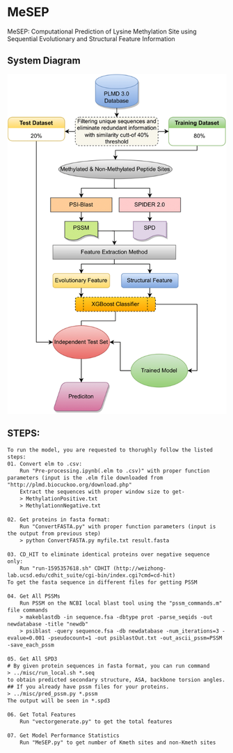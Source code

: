 # MeSEP
MeSEP: Computational Prediction of Lysine Methylation Site using Sequential Evolutionary and Structural Feature Information

## System Diagram
![System Diagram](./System%20Diagram.png)

## STEPS:
    To run the model, you are requested to thorughly follow the listed steps:
    01. Convert elm to .csv:
        Run "Pre-processing.ipynb(.elm to .csv)" with proper function parameters (input is the .elm file downloaded from "http://plmd.biocuckoo.org/download.php"
        Extract the sequences with proper window size to get-
        > MethylationPositive.txt
        > MethylationnNegative.txt

    02. Get proteins in fasta format:
        Run "ConvertFASTA.py" with proper function parameters (input is the output from previous step)
        > python ConvertFASTA.py myfile.txt result.fasta

    03. CD_HIT to eliminate identical proteins over negative sequence only:
        Run "run-1595357618.sh" CDHIT (http://weizhong-lab.ucsd.edu/cdhit_suite/cgi-bin/index.cgi?cmd=cd-hit)
	To get the fasta sequence in different files for getting PSSM

    04. Get All PSSMs
        Run PSSM on the NCBI local blast tool using the "pssm_commands.m" file commands
        > makeblastdb -in sequence.fsa -dbtype prot -parse_seqids -out newdatabase -title "newdb"
        > psiblast -query sequence.fsa -db newdatabase -num_iterations=3 -evalue=0.001 -pseudocount=1 -out psiblastOut.txt -out_ascii_pssm=PSSM -save_each_pssm

    05. Get All SPD3
	# By given protein sequences in fasta format, you can run command
	> ../misc/run_local.sh *.seq
	to obtain predicted secondary structure, ASA, backbone torsion angles.
	## If you already have pssm files for your proteins.
	> ../misc/pred_pssm.py *.pssm
	The output will be seen in *.spd3    
    
    06. Get Total Features
        Run "vectorgenerate.py" to get the total features

    07. Get Model Performance Statistics
        Run "MeSEP.py" to get number of Kmeth sites and non-Kmeth sites
